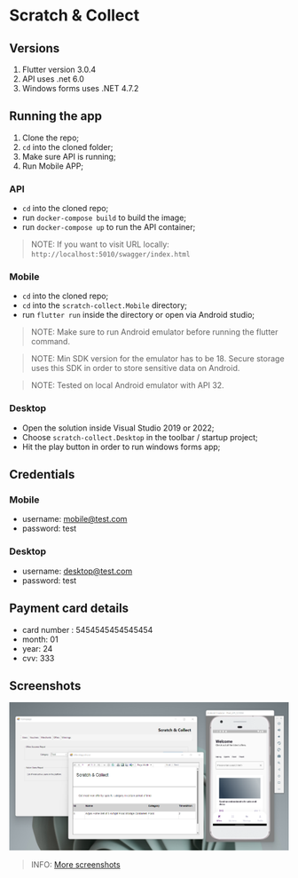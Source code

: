 # Scratch & Collect

## Versions
1. Flutter version 3.0.4
2. API uses .net 6.0
3. Windows forms uses .NET 4.7.2

## Running the app
1. Clone the repo;
2. `cd` into the cloned folder;
3. Make sure API is running;
4. Run Mobile APP;

### API
- `cd` into the cloned repo;
- run `docker-compose build` to build the image;
- run `docker-compose up` to run the API container;
> NOTE: If you want to visit URL locally: `http://localhost:5010/swagger/index.html`

### Mobile
- `cd` into the cloned repo;
- `cd` into the `scratch-collect.Mobile` directory;
- run `flutter run` inside the directory or open via Android studio;
> NOTE: Make sure to run Android emulator before running the flutter command.

> NOTE: Min SDK version for the emulator has to be 18. Secure storage uses this SDK in order to store sensitive data on Android.

> NOTE: Tested on local Android emulator with API 32.

### Desktop
- Open the solution inside Visual Studio 2019 or 2022;
- Choose `scratch-collect.Desktop` in the toolbar / startup project;
- Hit the play button in order to run windows forms app;


## Credentials

### Mobile
- username: mobile@test.com
- password: test

### Desktop
- username: desktop@test.com
- password: test

## Payment card details
- card number : 5454545454545454
- month: 01
- year: 24
- cvv: 333

## Screenshots
![image](scratch-collect.Documentation/screenshots/screenshot2.png)
>INFO: [More screenshots](scratch-collect.Documentation/screenshots)